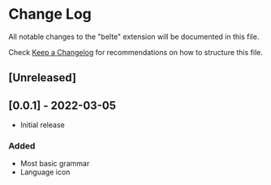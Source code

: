 # Change Log

All notable changes to the "belte" extension will be documented in this file.

Check [Keep a Changelog](http://keepachangelog.com/) for recommendations on how to structure this file.

## [Unreleased]

## [0.0.1] - 2022-03-05

- Initial release

### Added

- Most basic grammar
- Language icon
